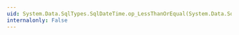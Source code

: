 ```yaml
---
uid: System.Data.SqlTypes.SqlDateTime.op_LessThanOrEqual(System.Data.SqlTypes.SqlDateTime,System.Data.SqlTypes.SqlDateTime)
internalonly: False
---
```

